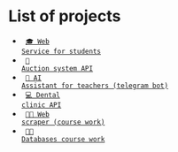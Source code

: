 # List of projects
- <code> [🎓 Web Service for students](https://github.com/fictadvisor/fictadvisor)</code>
- <code> [🔨 Auction system API](https://github.com/Mysterious-Researchers/bidz)</code>
- <code> [🤖 AI Assistant for teachers (telegram bot)](https://github.com/illiakroshka/Word-Craft)</code>
- <code> [💻 Dental clinic API](https://github.com/illiakroshka/Dental-clinic-api)</code>
- <code> [👨‍💻 Web scraper (course work)](https://github.com/illiakroshka/Web-scraper)</code>
- <code> [👨‍💻 Databases course work](https://github.com/illiakroshka/edu_db_labs)</code>
